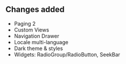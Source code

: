 ## Changes added
 * Paging 2
 * Custom Views
 * Navigation Drawer
 * Locale multi-language
 * Dark theme & styles
 * Widgets: RadioGroup/RadioButton, SeekBar
